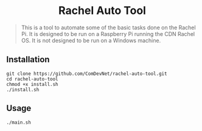 <h1 align="center"> Rachel Auto Tool </h1>

> This is a tool to automate some of the basic tasks done on the Rachel Pi. It is designed to be run on a Raspberry Pi running the CDN Rachel OS. It is not designed to be run on a Windows machine.

## Installation
```
git clone https://github.com/ComDevNet/rachel-auto-tool.git
cd rachel-auto-tool
chmod +x install.sh
./install.sh
``` 

## Usage
```
./main.sh
```
